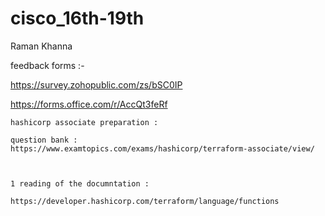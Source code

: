 # cisco_16th-19th

Raman Khanna

feedback forms :-

https://survey.zohopublic.com/zs/bSC0IP

https://forms.office.com/r/AccQt3feRf


```
hashicorp associate preparation :

question bank :
https://www.examtopics.com/exams/hashicorp/terraform-associate/view/



1 reading of the documntation :

https://developer.hashicorp.com/terraform/language/functions


```
